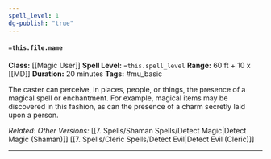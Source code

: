 ```yaml
---
spell_level: 1
dg-publish: "true"
---
```


#### `=this.file.name`

**Class:** [[Magic User]]
**Spell Level:** `=this.spell_level`
**Range:** 60 ft + 10 x [[MD]]
**Duration:** 20 minutes
**Tags:** #mu_basic 

The caster can perceive, in places, people, or things, the presence of a magical spell or enchantment. For example, magical items may be discovered in this fashion, as can the presence of a charm secretly laid upon a person.

*Related:*
*Other Versions:* [[7. Spells/Shaman Spells/Detect Magic|Detect Magic (Shaman)]] [[7. Spells/Cleric Spells/Detect Evil|Detect Evil (Cleric)]]
___